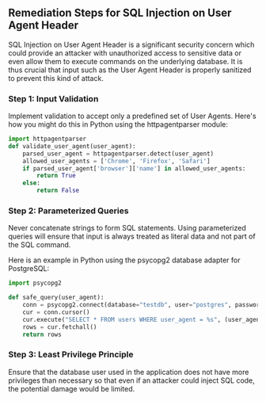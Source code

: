

## Remediation Steps for SQL Injection on User Agent Header

SQL Injection on User Agent Header is a significant security concern which could provide an attacker with unauthorized access to sensitive data or even allow them to execute commands on the underlying database. It is thus crucial that input such as the User Agent Header is properly sanitized to prevent this kind of attack.

### Step 1: Input Validation
Implement validation to accept only a predefined set of User Agents.
Here's how you might do this in Python using the httpagentparser module:

```python
import httpagentparser
def validate_user_agent(user_agent):
    parsed_user_agent = httpagentparser.detect(user_agent)
    allowed_user_agents = ['Chrome', 'Firefox', 'Safari']
    if parsed_user_agent['browser']['name'] in allowed_user_agents:
        return True
    else:
        return False
```

### Step 2: Parameterized Queries
Never concatenate strings to form SQL statements. Using parameterized queries will ensure that input is always treated as literal data and not part of the SQL command.

Here is an example in Python using the psycopg2 database adapter for PostgreSQL:

```python
import psycopg2

def safe_query(user_agent):
    conn = psycopg2.connect(database="testdb", user="postgres", password="password", host="localhost", port="5432")
    cur = conn.cursor()
    cur.execute("SELECT * FROM users WHERE user_agent = %s", (user_agent,))
    rows = cur.fetchall()
    return rows
```

### Step 3: Least Privilege Principle
Ensure that the database user used in the application does not have more privileges than necessary so that even if an attacker could inject SQL code, the potential damage would be limited.